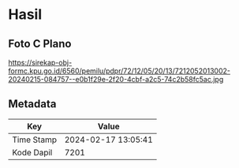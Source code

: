 # Hasil

## Foto C Plano

https://sirekap-obj-formc.kpu.go.id/6560/pemilu/pdpr/72/12/05/20/13/7212052013002-20240215-084757--e0b1f29e-2f20-4cbf-a2c5-74c2b58fc5ac.jpg


## Metadata

| Key        | Value               |
| ---------- | ------------------- |
| Time Stamp | 2024-02-17 13:05:41 |
| Kode Dapil | 7201                |




